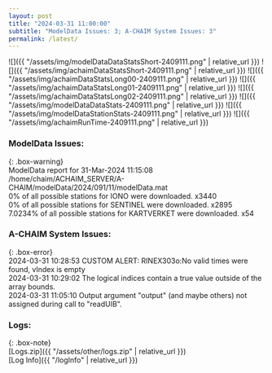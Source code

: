 ```yaml
---
layout: post
title: "2024-03-31 11:00:00"
subtitle: "ModelData Issues: 3; A-CHAIM System Issues: 3"
permalink: /latest/
---
```


![]({{ "/assets/img/modelDataDataStatsShort-2409111.png" | relative_url }})
![]({{ "/assets/img/achaimDataStatsShort-2409111.png" | relative_url }})
![]({{ "/assets/img/achaimDataStatsLong00-2409111.png" | relative_url }})
![]({{ "/assets/img/achaimDataStatsLong01-2409111.png" | relative_url }})
![]({{ "/assets/img/achaimDataStatsLong02-2409111.png" | relative_url }})
![]({{ "/assets/img/modelDataDataStats-2409111.png" | relative_url }})
![]({{ "/assets/img/modelDataStationStats-2409111.png" | relative_url }})
![]({{ "/assets/img/achaimRunTime-2409111.png" | relative_url }})


### ModelData Issues:  
  
{: .box-warning}  
 ModelData report for 31-Mar-2024 11:15:08   
 /home/chaim/ACHAIM_SERVER/A-CHAIM/modelData/2024/091/11/modelData.mat   
 0% of all possible stations for IONO were downloaded. x3440   
 0% of all possible stations for SENTINEL were downloaded. x2895   
 7.0234% of all possible stations for KARTVERKET were downloaded. x54   
  
### A-CHAIM System Issues:  
  
{: .box-error}  
2024-03-31 10:28:53 CUSTOM ALERT: RINEX303o:No valid times were found, vIndex is empty  
2024-03-31 10:29:02 The logical indices contain a true value outside of the array bounds.  
2024-03-31 11:05:10 Output argument "output" (and maybe others) not assigned during call to "readUIB".  

### Logs:  
  
{: .box-note}  
[Logs.zip]({{ "/assets/other/logs.zip" | relative_url }})  
[Log Info]({{ "/logInfo" | relative_url }})  
